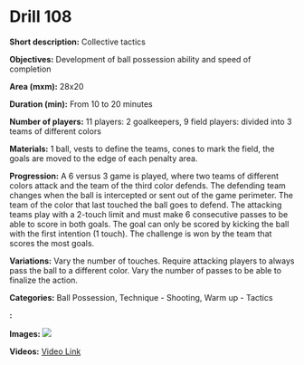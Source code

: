 # Drill 108

**Short description:**
Collective tactics

**Objectives:**
Development of ball possession ability and speed of completion

**Area (mxm):**
28x20

**Duration (min):**
From 10 to 20 minutes

**Number of players:**
11 players: 2 goalkeepers, 9 field players: divided into 3 teams of different colors

**Materials:**
1 ball, vests to define the teams, cones to mark the field, the goals are moved to the edge of each penalty area.

**Progression:**
A 6 versus 3 game is played, where two teams of different colors attack and the team of the third color defends. The defending team changes when the ball is intercepted or sent out of the game perimeter. The team of the color that last touched the ball goes to defend. The attacking teams play with a 2-touch limit and must make 6 consecutive passes to be able to score in both goals. The goal can only be scored by kicking the ball with the first intention (1 touch). The challenge is won by the team that scores the most goals.

**Variations:**
Vary the number of touches. Require attacking players to always pass the ball to a different color. Vary the number of passes to be able to finalize the action.

**Categories:**
Ball Possession, Technique - Shooting, Warm up - Tactics

**:**


**Images:**
![](https://www.coachingfutsal.com/\images\4821c60ba7ef7537b5a3f348e599b01c81ae32ee2809beb147eff0bfd47d474f3d41ee3040245d75842b29d8f088a230c39adbcd5b7fba72e366381966e4cd824dd3cb3bcfd51.jpg)

**Videos:**
[Video Link](https://www.youtube.com/embed/389y_s2JZzU)


